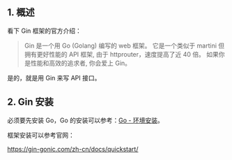 ## 1. 概述

看下 Gin 框架的官方介绍：

> Gin 是一个用 Go (Golang) 编写的 web 框架。 它是一个类似于 martini 但拥有更好性能的 API 框架, 由于 httprouter，速度提高了近 40 倍。 如果你是性能和高效的追求者, 你会爱上 Gin。

是的，就是用 Gin 来写 API 接口。

## 2. Gin 安装

必须要先安装 Go，Go 的安装可以参考：[Go - 环境安装](https://github.com/fanjianhai/Go/blob/master/00-%E5%9F%BA%E7%A1%80%E8%AF%AD%E6%B3%95/01-%E7%8E%AF%E5%A2%83%E6%90%AD%E5%BB%BA%26gomod%E4%BE%9D%E8%B5%96%E7%AE%A1%E7%90%86%26goland%E7%AC%AC%E4%B8%80%E4%B8%AAgo%E7%A8%8B%E5%BA%8F.md)。

框架安装可以参考官网：

https://gin-gonic.com/zh-cn/docs/quickstart/

